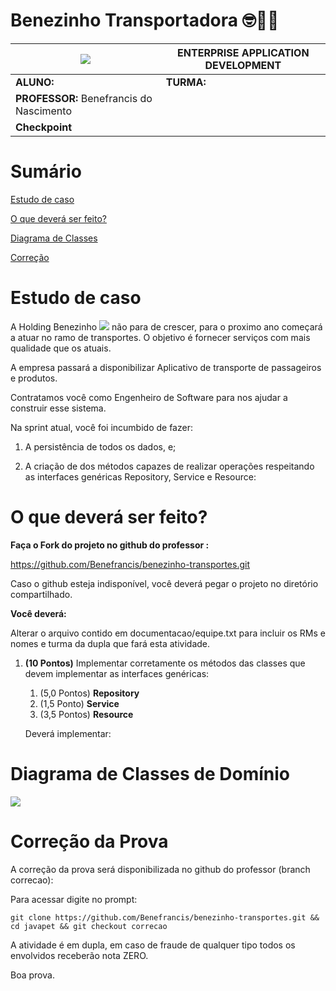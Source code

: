 # Benezinho Transportadora   🤓👍🏾


| ![](documentacao/fiap.jpg)               | **ENTERPRISE APPLICATION DEVELOPMENT** |
|------------------------------------------|----------------------------------------|
| **ALUNO:**                               | **TURMA:**                             |
| **PROFESSOR:** Benefrancis do Nascimento |                                        |
| **Checkpoint**                           |                                        |

# Sumário


[Estudo de caso ](#_Estudo_de_caso)

[O que deverá ser feito? ](#_O_que_devera_ser_feito)

[Diagrama de Classes ](#_Diagrama_de_Classes)

[Correção ](#_Correcao)

<a id="_Estudo_de_caso"></a>

# Estudo de caso


A Holding Benezinho ![](RackMultipart20230510-1-eptqiz_html_5188b812c34f88e5.png) não para de crescer, para o proximo ano começará a atuar no ramo de transportes. O objetivo é fornecer serviços com mais qualidade que os atuais.

A empresa passará a disponibilizar Aplicativo de transporte de passageiros e produtos. 

Contratamos você como Engenheiro de Software para nos ajudar a construir esse sistema.

Na sprint atual, você foi incumbido de fazer:

1. A persistência de todos os dados, e;

4. A criação de dos métodos capazes de realizar operações respeitando as interfaces genéricas Repository, Service e Resource:


<a id="_O_que_devera_ser_feito"></a>

# O que deverá ser feito?


**Faça o Fork do projeto no github do professor :**

https://github.com/Benefrancis/benezinho-transportes.git

Caso o github esteja indisponível, você deverá pegar o projeto no diretório compartilhado.

**Você deverá:**

Alterar o arquivo contido em documentacao/equipe.txt para incluir os RMs e nomes e turma da dupla que fará esta atividade.


1. **(10 Pontos)** Implementar corretamente os métodos das classes que devem implementar as interfaces genéricas: 
   1. (5,0 Pontos) **Repository**
   2. (1,5 Ponto)  **Service**
   3. (3,5 Pontos) **Resource**


   Deverá implementar:


<a id="_Diagrama_de_Classes"></a>

# Diagrama de Classes de Domínio

<img src="documentacao/diagrama/uml/entity.png">


<a id="_Correcao"></a>

# Correção da Prova

A correção da prova será disponibilizada no github do professor (branch correcao):

Para acessar digite no prompt:

```shell
git clone https://github.com/Benefrancis/benezinho-transportes.git && cd javapet && git checkout correcao
```

A atividade é em dupla, em caso de fraude de qualquer tipo todos os envolvidos receberão nota ZERO.

Boa prova.
